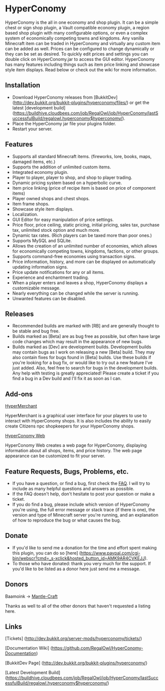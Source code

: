 HyperConomy
===========

HyperConomy is the all in one economy and shop plugin.  It can be a simple chest or sign shop plugin, a Vault compatible economy plugin, a region based shop plugin with many configurable options, or even a complex system of economically competing towns and kingdoms.  Any vanilla Minecraft item can be traded in HyperConomy and virtually any custom item can be added as well.  Prices can be configured to change dynamically or they can be set as desired.  To quickly edit prices and settings you can double click on HyperConomy.jar to access the GUI editor.  HyperConomy has many features including things such as item price linking and showcase style item displays.  Read below or check out the wiki for more information.


Installation
---------
* Download HyperConomy releases from [BukkitDev] (http://dev.bukkit.org/bukkit-plugins/hyperconomy/files/) or get the latest [development build] (https://buildhive.cloudbees.com/job/RegalOwl/job/HyperConomy/lastSuccessfulBuild/regalowl.hyperconomy$hyperconomy/).
* Place the HyperConomy jar file your plugins folder.
* Restart your server.


Features
---------

* Supports all standard Minecraft items. (fireworks, lore, books, maps, damaged items, etc.)
* Supports the addition of unlimited custom items.
* Integrated economy plugin.
* Player to player, player to shop, and shop to player trading.
* Dynamic pricing system based on a hyperbolic curve.
* Item price linking (price of recipe item is based on price of component items)
* Player owned shops and chest shops.
* Item frame shops.
* Showcase style item displays.
* Localization.
* GUI Editor for easy manipulation of price settings.
* Price floor, price ceiling, static pricing, initial pricing, sales tax, purchase tax, unlimited stock option and much more.
* Dynamic tax rates. (Rich players can be taxed more than poor ones.)
* Supports MySQL and SQLite.
* Allows the creation of an unlimited number of economies, which allows for economically competing towns, kingdoms, factions, or other groups.
* Supports command-free economies using transaction signs.
* Price information, history, and more can be displayed on automatically updating information signs.
* Price update notifications for any or all items.
* Experience and enchantment trading.
* When a player enters and leaves a shop, HyperConomy displays a customizable message.
* Nearly everything can be changed while the server is running.
* Unwanted features can be disabled.


Releases
---------

* Recommended builds are marked with [RB] and are generally thought to be stable and bug free.
* Builds marked as [Beta] are as bug free as possible, but often have large code changes which may result in the appearance of new bugs.
* Builds marked as [Dev] are development builds.  Development builds may contain bugs as I work on releasing a new [Beta] build. They may also contain fixes for bugs found in [Beta] builds. Use these builds if you're looking for a bug fix, or would like to try out a new feature I've just added. Also, feel free to search for bugs in the development builds. Any help with testing is greatly appreciated!  Please create a ticket if you find a bug in a Dev build and I'll fix it as soon as I can.


Add-ons
---------

[HyperMerchant](http://dev.bukkit.org/bukkit-plugins/hypermerchant/)

HyperMerchant is a graphical user interface for your players to use to interact with HyperConomy shops.  It is also includes the ability to easily create Citizens npc shopkeepers for your HyperConomy shops.

[HyperConomy Web](http://dev.bukkit.org/bukkit-plugins/hyperconomy-web/)

HyperConomy Web creates a web page for HyperConomy, displaying information about all shops, items, and price history. The web page appearance can be customized to fit your server.

Feature Requests, Bugs, Problems, etc.
---------

* If you have a question, or find a bug, first check the [FAQ](https://github.com/RegalOwl/HyperConomy-Documentation/blob/master/Wiki/FAQ.creole). I will try to include as many helpful questions and answers as possible.
* If the FAQ doesn't help, don't hesitate to post your question or make a ticket.
* If you do find a bug, please include which version of HyperConomy you're using, the full error message or stack trace (if there is one), the version and type of Minecraft server you're running, and an explanation of how to reproduce the bug or what causes the bug.


Donate
---------

* If you'd like to send me a donation for the time and effort spent making this plugin, you can do so [here] (https://www.paypal.com/cgi-bin/webscr?cmd=_s-xclick&hosted_button_id=AMK9AR4CVKEJJ). 
* To those who have donated: thank you very much for the support. If you'd like to be listed as a donor here just send me a message.

Donors
---------

Baamoink -> [Mantle-Craft](http://mantle-craft.com/)

Thanks as well to all of the other donors that haven't requested a listing here. 


Links
---------
[Tickets] (http://dev.bukkit.org/server-mods/hyperconomy/tickets/)

[Documentation Wiki] (https://github.com/RegalOwl/HyperConomy-Documentation)

[BukkitDev Page] (http://dev.bukkit.org/bukkit-plugins/hyperconomy/)

[Latest Development Build] (https://buildhive.cloudbees.com/job/RegalOwl/job/HyperConomy/lastSuccessfulBuild/regalowl.hyperconomy$hyperconomy/)

